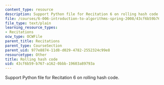 ```yaml
---
content_type: resource
description: Support Python file for Recitation 6 on rolling hash code.
file: /courses/6-006-introduction-to-algorithms-spring-2008/43cf6b59b767a1620bbb19603a89793a_rolling_hash.py
file_type: text/plain
learning_resource_types:
- Recitations
ocw_type: OCWFile
parent_title: Recitations
parent_type: CourseSection
parent_uid: 977e8874-11d8-d029-4782-2552324c99e8
resourcetype: Other
title: Rolling hash code
uid: 43cf6b59-b767-a162-0bbb-19603a89793a
---
```

Support Python file for Recitation 6 on rolling hash code.

